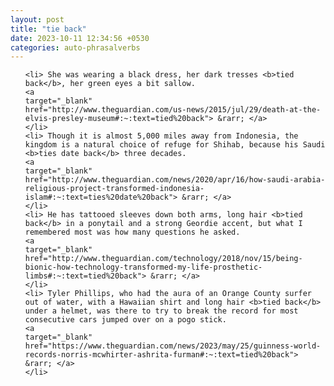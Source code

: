 ```yaml
---
layout: post
title: "tie back"
date: 2023-10-11 12:34:56 +0530
categories: auto-phrasalverbs
---
```

<ol>

    <li> She was wearing a black dress, her dark tresses <b>tied back</b>, her green eyes a bit sallow.
    <a 
    target="_blank" 
    href="http://www.theguardian.com/us-news/2015/jul/29/death-at-the-elvis-presley-museum#:~:text=tied%20back"> &rarr; </a>
    </li>
    <li> Though it is almost 5,000 miles away from Indonesia, the kingdom is a natural choice of refuge for Shihab, because his Saudi <b>ties date back</b> three decades.
    <a 
    target="_blank" 
    href="http://www.theguardian.com/news/2020/apr/16/how-saudi-arabia-religious-project-transformed-indonesia-islam#:~:text=ties%20date%20back"> &rarr; </a>
    </li>
    <li> He has tattooed sleeves down both arms, long hair <b>tied back</b> in a ponytail and a strong Geordie accent, but what I remembered most was how many questions he asked.
    <a 
    target="_blank" 
    href="http://www.theguardian.com/technology/2018/nov/15/being-bionic-how-technology-transformed-my-life-prosthetic-limbs#:~:text=tied%20back"> &rarr; </a>
    </li>
    <li> Tyler Phillips, who had the aura of an Orange County surfer out of water, with a Hawaiian shirt and long hair <b>tied back</b> under a helmet, was there to try to break the record for most consecutive cars jumped over on a pogo stick.
    <a 
    target="_blank" 
    href="https://www.theguardian.com/news/2023/may/25/guinness-world-records-norris-mcwhirter-ashrita-furman#:~:text=tied%20back"> &rarr; </a>
    </li>